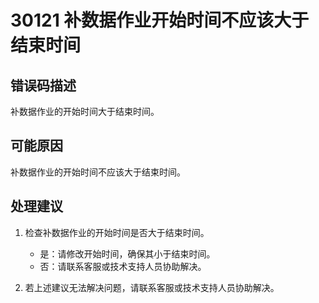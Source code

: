 # 30121 补数据作业开始时间不应该大于结束时间<a name="dgc_01_201"></a>

## 错误码描述<a name="zh-cn_topic_0000001114159028_section791911162413"></a>

补数据作业的开始时间大于结束时间。

## 可能原因<a name="zh-cn_topic_0000001114159028_section341282012244"></a>

补数据作业的开始时间不应该大于结束时间。

## 处理建议<a name="zh-cn_topic_0000001114159028_section17564831132419"></a>

1.  检查补数据作业的开始时间是否大于结束时间。
    -   是：请修改开始时间，确保其小于结束时间。
    -   否：请联系客服或技术支持人员协助解决。

2.  若上述建议无法解决问题，请联系客服或技术支持人员协助解决。

